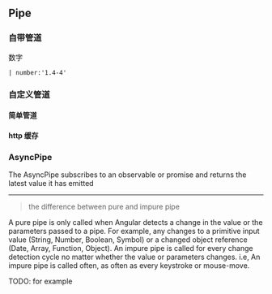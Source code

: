 ## Pipe

### 自带管道

数字

```
| number:'1.4-4'
```

### 自定义管道

#### 简单管道

#### http 缓存

### AsyncPipe

The AsyncPipe subscribes to an observable or promise and returns the latest value it has emitted

---

> the difference between pure and impure pipe

A pure pipe is only called when Angular detects a change in the value or the parameters passed to a pipe. For example, any changes to a primitive input value (String, Number, Boolean, Symbol) or a changed object reference (Date, Array, Function, Object). An impure pipe is called for every change detection cycle no matter whether the value or parameters changes. i.e, An impure pipe is called often, as often as every keystroke or mouse-move.

TODO: for example
